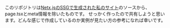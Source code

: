 このリポジトリは[Netx.jsのSSGで生成された私のサイト](https://www.sinkingseawheat.com/)のソースから、page.tsxとmeta情報を除いたものです。
せっかく作ったので共有しようと思います。どんな感じで作成しているのか実例が見たい方の参考になれば幸いです。